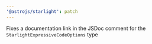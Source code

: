 ```yaml
---
'@astrojs/starlight': patch
---
```


Fixes a documentation link in the JSDoc comment for the `StarlightExpressiveCodeOptions` type
